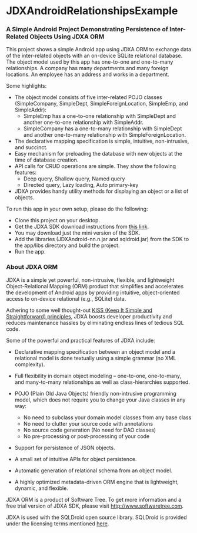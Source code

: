 ﻿# JDXAndroidRelationshipsExample
### A Simple Android Project Demonstrating Persistence of Inter-Related Objects Using JDXA ORM

This project shows a simple Android app using JDXA ORM to exchange data of the inter-related objects with an on-device SQLite relational database. The object model used by this app has one-to-one and one-to-many relationships. A company has many departments and many foreign locations. An employee has an address and works in a department. 

Some highlights:  
*	The object model consists of five inter-related POJO classes (SimpleCompany, SimpleDept, SimpleForeignLocation, SimpleEmp, and SimpleAddr):
    - SimpleEmp has a one-to-one relationship with SimpleDept and another one-to-one relationship with SimpleAddr.
    - SimpleCompany has a one-to-many relationship with SimpleDept and another one-to-many relationship with SimpleForeignLocation. 
*	The declarative mapping specification is simple, intuitive, non-intrusive, and succinct.
*	Easy mechanism for preloading the database with new objects at the time of database creation.  
*	API calls for CRUD operations are simple. They show the following features: 
    -	Deep query,	Shallow query, Named query
    -	Directed query,	Lazy loading, Auto primary-key
*	JDXA provides handy utility methods for displaying an object or a list of objects.  


To run this app in your own setup, please do the following:
*	Clone this project on your desktop.
*	Get the JDXA SDK download instructions from [this link](http://softwaretree.com/v1/products/jdxa/download-jdxa.php).
*	You may download just the mini version of the SDK.
*	Add the libraries (JDXAndroid-nn.n.jar and sqldroid.jar) from the SDK to the app/libs directory and build the project.
*	Run the app.  

### About JDXA ORM 
JDXA is a simple yet powerful, non-intrusive, flexible, and lightweight Object-Relational Mapping (ORM) product that simplifies and accelerates the development of Android apps by providing intuitive, object-oriented access to on-device relational (e.g., SQLite) data.  

Adhering to some well thought-out [KISS (Keep It Simple and Straightforward) principles](http://softwaretree.com/v1/KISSPrinciples.html), JDXA boosts developer productivity and reduces maintenance hassles by eliminating endless lines of tedious SQL code.  

Some of the powerful and practical features of JDXA include: 
*	Declarative mapping specification between an object model and a relational model is done textually using a simple grammar (no XML complexity). 
*	Full flexibility in domain object modeling – one-to-one, one-to-many, and many-to-many relationships as well as class-hierarchies supported.
*	POJO (Plain Old Java Objects) friendly non-intrusive programming model, which does not require you to change your Java classes in any way:   

    - No need to subclass your domain model classes from any base class
    - No need to clutter your source code with annotations
    - No source code generation (No need for DAO classes)
    - No pre-processing or post-processing of your code  

*	Support for persistence of JSON objects.
*	A small set of intuitive APIs for object persistence.
*	Automatic generation of relational schema from an object model. 
*	A highly optimized metadata-driven ORM engine that is lightweight, dynamic, and flexible.   

JDXA ORM is a product of Software Tree. To get more information and a free trial version of JDXA SDK, please visit http://www.softwaretree.com.  

JDXA is used with the SQLDroid open source library. SQLDroid is provided under the licensing terms mentioned [here](https://github.com/SQLDroid/SQLDroid/blob/master/LICENSE).



